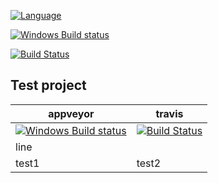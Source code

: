 [![Language](http://gh-toprated.info/Badges/LanguageBadge?user=elv1s42&repo=Sandbox&theme=light&fontWeight=bold)](https://github.com/elv1s42/Sandbox)

[![Windows Build status](https://ci.appveyor.com/api/projects/status/github/elv1s42/sandbox?branch=master&svg=true)](https://ci.appveyor.com/project/elv1s42/sandbox/branch/master)

[![Build Status](https://travis-ci.org/elv1s42/Sandbox.svg?branch=master)](https://travis-ci.org/elv1s42/Sandbox)

## Test project


| appveyor |	travis |
| --- | --- |
| [![Windows Build status](https://ci.appveyor.com/api/projects/status/github/elv1s42/sandbox?branch=master&svg=true)](https://ci.appveyor.com/project/elv1s42/sandbox/branch/master) | [![Build Status](https://travis-ci.org/elv1s42/Sandbox.svg?branch=master)](https://travis-ci.org/elv1s42/Sandbox) |
|line|
|test1	| test2|

